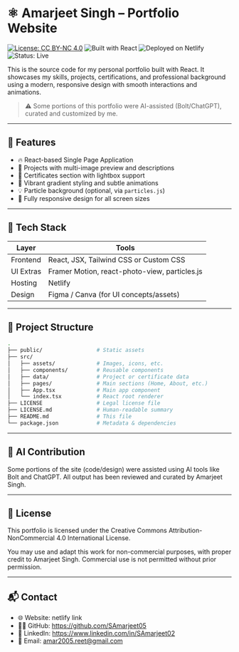 # ⚛️ Amarjeet Singh – Portfolio Website

[![License: CC BY-NC 4.0](https://img.shields.io/badge/license-CC%20BY--NC%204.0-lightgrey.svg)](https://creativecommons.org/licenses/by-nc/4.0/)
![Built with React](https://img.shields.io/badge/Built%20With-React-blue)
![Deployed on Netlify](https://img.shields.io/badge/Deployed-Netlify-brightgreen)
![Status: Live](https://img.shields.io/badge/Status-Live-green)

This is the source code for my personal portfolio built with React. It showcases my skills, projects, certifications, and professional background using a modern, responsive design with smooth interactions and animations.

> ⚠️ Some portions of this portfolio were AI-assisted (Bolt/ChatGPT), curated and customized by me.

---

## 🌟 Features

- 🔥 React-based Single Page Application
- 💼 Projects with multi-image preview and descriptions
- 📜 Certificates section with lightbox support
- 🌈 Vibrant gradient styling and subtle animations
- 💡 Particle background (optional, via `particles.js`)
- 📱 Fully responsive design for all screen sizes

---

## 🔧 Tech Stack

| Layer     | Tools                                  |
|-----------|----------------------------------------|
| Frontend  | React, JSX, Tailwind CSS or Custom CSS |
| UI Extras | Framer Motion, react-photo-view, particles.js |
| Hosting   | Netlify                                |
| Design    | Figma / Canva (for UI concepts/assets) |

---

## 📁 Project Structure

```bash
.
├── public/                 # Static assets
├── src/
│   ├── assets/             # Images, icons, etc.
│   ├── components/         # Reusable components
│   ├── data/               # Project or certificate data
│   ├── pages/              # Main sections (Home, About, etc.)
│   ├── App.tsx             # Main app component
│   └── index.tsx           # React root renderer
├── LICENSE                 # Legal license file
├── LICENSE.md              # Human-readable summary
├── README.md               # This file
└── package.json            # Metadata & dependencies
```
---

## 🧠 AI Contribution
Some portions of the site (code/design) were assisted using AI tools like Bolt and ChatGPT. All output has been reviewed and curated by Amarjeet Singh.

---

## 📄 License

This portfolio is licensed under the Creative Commons Attribution-NonCommercial 4.0 International License.

You may use and adapt this work for non-commercial purposes, with proper credit to Amarjeet Singh. Commercial use is not permitted without prior permission.

---

## 📬 Contact

- 🌐 Website: netlify link
- 🧑‍💻 GitHub: https://github.com/SAmarjeet05
- 💼 LinkedIn: https://www.linkedin.com/in/SAmarjeet02
- 📧 Email: amar2005.reet@gmail.com
